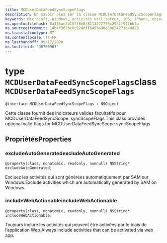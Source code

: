 ```yaml
---
title: MCDUserDataFeedSyncScopeFlags
description: En savoir plus sur la classe MCDUserDataFeedSyncScopeFlags. Cette classe fournit des indicateurs valides facultatifs pour MCDUserDataFeedSyncScope. syncScopeFlags.
keywords: Microsoft, Windows, activités utilisateur, iOS, iPhone, objectiveC, appareils connectés, projet Rome
ms.openlocfilehash: 8a1f5ae5b157f8e8f8113277778c2951f92fbbfb
ms.sourcegitcommit: 14b4f362bc0c924dff6493490c80624273d49d23
ms.translationtype: MT
ms.contentlocale: fr-FR
ms.lasthandoff: 09/17/2020
ms.locfileid: "90760963"
---
```

# <a name="class-mcduserdatafeedsyncscopeflags"></a><span data-ttu-id="ea726-105">type `MCDUserDataFeedSyncScopeFlags`</span><span class="sxs-lookup"><span data-stu-id="ea726-105">class `MCDUserDataFeedSyncScopeFlags`</span></span>

```
@interface MCDUserDataFeedSyncScopeFlags : NSObject
```

<span data-ttu-id="ea726-106">Cette classe fournit des indicateurs valides facultatifs pour MCDUserDataFeedSyncScope. syncScopeFlags.</span><span class="sxs-lookup"><span data-stu-id="ea726-106">This class provides optional valid flags for MCDUserDataFeedSyncScope.syncScopeFlags.</span></span>

## <a name="properties"></a><span data-ttu-id="ea726-107">Propriétés</span><span class="sxs-lookup"><span data-stu-id="ea726-107">Properties</span></span>

### <a name="excludeautogenerated"></a><span data-ttu-id="ea726-108">excludeAutoGenerated</span><span class="sxs-lookup"><span data-stu-id="ea726-108">excludeAutoGenerated</span></span>

`@property(class, nonatomic, readonly, nonnull) NSString* excludeAutoGenerated;`

<span data-ttu-id="ea726-109">Excluez les activités qui sont générées automatiquement par SAM sur Windows.</span><span class="sxs-lookup"><span data-stu-id="ea726-109">Exclude activities which are automatically generated by SAM on Windows.</span></span>

### <a name="includewebactionable"></a><span data-ttu-id="ea726-110">includeWebActionable</span><span class="sxs-lookup"><span data-stu-id="ea726-110">includeWebActionable</span></span>
`@property(class, nonatomic, readonly, nonnull) NSString* includeWebActionable;`

<span data-ttu-id="ea726-111">Toujours inclure les activités qui peuvent être activées par le biais de l’application Web.</span><span class="sxs-lookup"><span data-stu-id="ea726-111">Always include activities that can be activated via web app.</span></span>